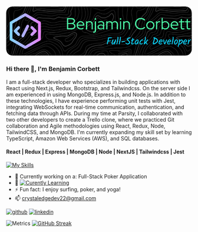 ![Header](https://github.com/bcsurf2822/bcsurf2822/blob/main/assets/gh-banner-image.png)
### Hi there 👋, I'm Benjamin Corbett

I am a full-stack developer who specializes in building applications with React using Next.js, Redux, Bootstrap, and Tailwindcss. On the server side I am experienced in using MongoDB, Express.js, and Node.js. In addition to these technologies, I have experience performing unit tests with Jest, integrating WebSockets for real-time communication, authentication, and fetching data through APIs. During my time at Parsity, I collaborated with two other developers to create a Trello clone, where we practiced Git collaboration and Agile methodologies using React, Redux, Node, TailwindCSS, and MongoDB. I'm currently expanding my skill set by learning TypeScript, Amazon Web Services (AWS), and SQL databases.

#### React | Redux | Express | MongoDB | Node | NextJS | Tailwindcss | Jest
[![My Skills](https://skillicons.dev/icons?i=react,redux,nodejs,nextjs,express,mongodb,tailwind,bootstrap,js,css,vercel,postgres,postman,github,vscode&perline=5)](https://skillicons.dev)

- 🔭 Currently working on a: Full-Stack Poker Application  
- 🌱 [![Curently Learning](https://skillicons.dev/icons?i=aws,ts)](https://skillicons.dev)
- ⚡ Fun fact: I enjoy surfing, poker, and yoga! 
- 📫 crystaledgedev22@gmail.com


[<img src='https://cdn.jsdelivr.net/npm/simple-icons@3.0.1/icons/github.svg' alt='github' height='40'>](https://github.com/https://github.com/bcsurf2822)  [<img src='https://cdn.jsdelivr.net/npm/simple-icons@3.0.1/icons/linkedin.svg' alt='linkedin' height='40'>](https://www.linkedin.com/in/https://www.linkedin.com/in/benjamin-corbett-84822424a//)

![Metrics](https://metrics.lecoq.io/bcsurf2822?template=classic&languages=1&achievements=1¬able=1&base.indepth=false&base.hireable=false&languages.limit=8&languages.threshold=0%25&languages.other=false&languages.colors=github&languages.sections=most-used&languages.indepth=false&languages.analysis.timeout=15&languages.categories=markup%2C%20programming&languages.recent.categories=markup%2C%20programming&languages.recent.load=300&languages.recent.days=14&achievements.threshold=C&achievements.secrets=true&achievements.display=detailed&achievements.limit=0¬able.from=organization¬able.repositories=false¬able.indepth=false¬able.types=commit&config.timezone=America%2FNew%20York)
[![GitHub Streak](https://streak-stats.demolab.com?user=bcsurf2822&theme=dark)](https://git.io/streak-stats)
